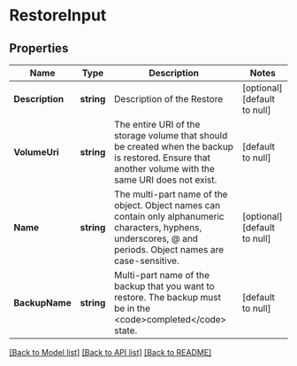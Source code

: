 # RestoreInput

## Properties
Name | Type | Description | Notes
------------ | ------------- | ------------- | -------------
**Description** | **string** | Description of the Restore | [optional] [default to null]
**VolumeUri** | **string** | The entire URI of the storage volume that should be created when the backup is restored. Ensure that another volume with the same URI does not exist. | [default to null]
**Name** | **string** | The multi-part name of the object. Object names can contain only alphanumeric characters, hyphens, underscores, @ and periods. Object names are case-sensitive. | [optional] [default to null]
**BackupName** | **string** | Multi-part name of the backup that you want to restore. The backup must be in the &lt;code&gt;completed&lt;/code&gt; state. | [default to null]

[[Back to Model list]](../README.md#documentation-for-models) [[Back to API list]](../README.md#documentation-for-api-endpoints) [[Back to README]](../README.md)


